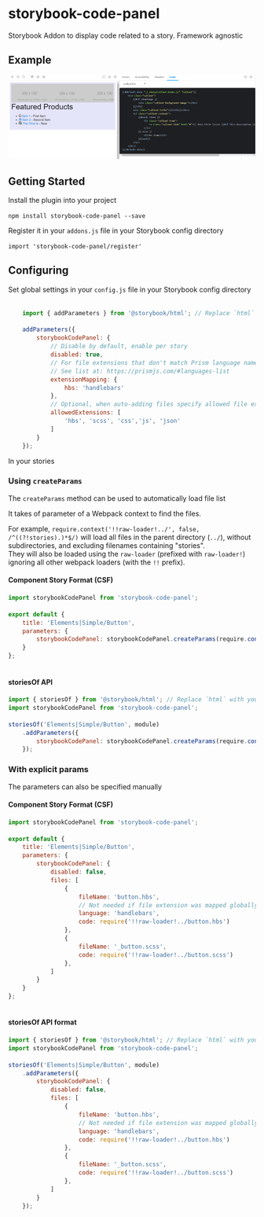# storybook-code-panel
Storybook Addon to display code related to a story.  Framework agnostic


## Example

![Example showing plugin in action](/screenshots/example.gif?raw=true)

## Getting Started

Install the plugin into your project

`npm install storybook-code-panel --save`

Register it in your `addons.js` file in your Storybook config directory

`import 'storybook-code-panel/register'`

## Configuring

Set global settings in your `config.js` file in your Storybook config directory

``` js

    import { addParameters } from '@storybook/html'; // Replace `html` with your framework (e.g) react, vue, etc

    addParameters({
        storybookCodePanel: {
            // Disable by default, enable per story
            disabled: true,
            // For file extensions that don't match Prism language name, map file extension to language
            // See list at: https://prismjs.com/#languages-list
            extensionMapping: {
                hbs: 'handlebars'
            },
            // Optional, when auto-adding files specify allowed file extensions and the order to display
            allowedExtensions: [
                'hbs', 'scss', 'css','js', 'json'
            ]
        }
    });
```

In your stories

### Using `createParams` 
The `createParams` method can be used to automatically load file list

It takes of parameter of a Webpack context to find the files.

For example, `require.context('!!raw-loader!../', false, /^((?!stories).)*$/)` 
will load all files in the parent directory (`../`), without subdirectories, and excluding filenames containing "stories".  
They will also be loaded using the `raw-loader` (prefixed with `raw-loader!`) ignoring all other webpack loaders (with the `!!` prefix).

#### Component Story Format (CSF)


``` js
import storybookCodePanel from 'storybook-code-panel';

export default {
    title: 'Elements|Simple/Button',
    parameters: {
        storybookCodePanel: storybookCodePanel.createParams(require.context('!!raw-loader!../', false, /^((?!stories).)*$/))
    }
};
 
```

#### storiesOf API

``` js
import { storiesOf } from '@storybook/html'; // Replace `html` with your framework (e.g) react, vue, etc
import storybookCodePanel from 'storybook-code-panel';

storiesOf('Elements|Simple/Button', module)
    .addParameters({
        storybookCodePanel: storybookCodePanel.createParams(require.context('!!raw-loader!../', false, /^((?!stories).)*$/))
    });
```

### With explicit params
The parameters can also be specified manually 

#### Component Story Format (CSF)


``` js
import storybookCodePanel from 'storybook-code-panel';

export default {
    title: 'Elements|Simple/Button',
    parameters: {
        storybookCodePanel: {
            disabled: false,
            files: [
                {
                    fileName: 'button.hbs',
                    // Not needed if file extension was mapped globally, or file extension matches Prism language key
                    language: 'handlebars',
                    code: require('!!raw-loader!../button.hbs')
                },
                {
                    fileName: '_button.scss',
                    code: require('!!raw-loader!../button.scss')
                },
            ]
        }
    }
};
 
```

#### storiesOf API format

``` js
import { storiesOf } from '@storybook/html'; // Replace `html` with your framework (e.g) react, vue, etc
import storybookCodePanel from 'storybook-code-panel';

storiesOf('Elements|Simple/Button', module)
    .addParameters({
        storybookCodePanel: {
            disabled: false,
            files: [
                {
                    fileName: 'button.hbs',
                    // Not needed if file extension was mapped globally, or file extension matches Prism language key
                    language: 'handlebars',
                    code: require('!!raw-loader!../button.hbs')
                },
                {
                    fileName: '_button.scss',
                    code: require('!!raw-loader!../button.scss')
                },
            ]
        }
    });
```
